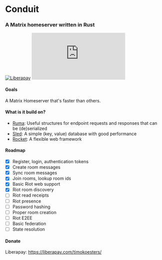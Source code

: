 # Conduit
### A Matrix homeserver written in Rust

[![Liberapay](https://img.shields.io/liberapay/receives/timokoesters?logo=liberapay)](https://liberapay.com/timokoesters)
[![Matrix](https://img.shields.io/matrix/conduit:koesters.xyz?server_fqdn=matrix.koesters.xyz&logo=matrix)](https://matrix.to/#/#conduit:koesters.xyz)

#### Goals

A Matrix Homeserver that's faster than others.

#### What is it build on?

- [Ruma](https://www.ruma.io): Useful structures for endpoint requests and responses that can be (de)serialized
- [Sled](https://github.com/spacejam/sled): A simple (key, value) database with good performance
- [Rocket](https://rocket.rs): A flexible web framework

#### Roadmap

- [x] Register, login, authentication tokens
- [x] Create room messages
- [x] Sync room messages
- [x] Join rooms, lookup room ids
- [x] Basic Riot web support
- [x] Riot room discovery
- [ ] Riot read receipts
- [ ] Riot presence
- [ ] Password hashing
- [ ] Proper room creation
- [ ] Riot E2EE
- [ ] Basic federation
- [ ] State resolution

#### Donate

Liberapay: <https://liberapay.com/timokoesters/>
